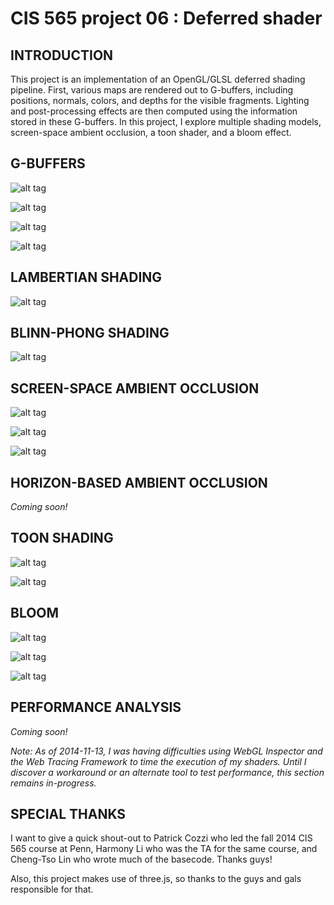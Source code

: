 CIS 565 project 06 : Deferred shader
===================

## INTRODUCTION

This project is an implementation of an OpenGL/GLSL deferred shading pipeline. First, various maps are rendered out to G-buffers, including positions, normals, colors, and depths for the visible fragments. Lighting and post-processing effects are then computed using the information stored in these G-buffers. In this project, I explore multiple shading models, screen-space ambient occlusion, a toon shader, and a bloom effect.

## G-BUFFERS

![alt tag](https://raw.githubusercontent.com/drerucha/Project6-DeferredShader/master/readme_images/monkey_gbuffer_positions.PNG)

![alt tag](https://raw.githubusercontent.com/drerucha/Project6-DeferredShader/master/readme_images/monkey_gbuffer_normals.PNG)

![alt tag](https://raw.githubusercontent.com/drerucha/Project6-DeferredShader/master/readme_images/monkey_gbuffer_colors.PNG)

![alt tag](https://raw.githubusercontent.com/drerucha/Project6-DeferredShader/master/readme_images/monkey_gbuffer_depths.PNG)

## LAMBERTIAN SHADING

![alt tag](https://raw.githubusercontent.com/drerucha/Project6-DeferredShader/master/readme_images/monkey_lambertian.PNG)

## BLINN-PHONG SHADING

![alt tag](https://raw.githubusercontent.com/drerucha/Project6-DeferredShader/master/readme_images/monkey_blinn_phong.PNG)

## SCREEN-SPACE AMBIENT OCCLUSION

![alt tag](https://raw.githubusercontent.com/drerucha/Project6-DeferredShader/master/readme_images/monkey_ao.PNG)

![alt tag](https://raw.githubusercontent.com/drerucha/Project6-DeferredShader/master/readme_images/monkey_blinn_phong.PNG)

![alt tag](https://raw.githubusercontent.com/drerucha/Project6-DeferredShader/master/readme_images/monkey_blinn_phong_with_ao.PNG)

## HORIZON-BASED AMBIENT OCCLUSION

*Coming soon!*

## TOON SHADING

![alt tag](https://raw.githubusercontent.com/drerucha/Project6-DeferredShader/master/readme_images/monkey_toon_01.PNG)

![alt tag](https://raw.githubusercontent.com/drerucha/Project6-DeferredShader/master/readme_images/monkey_toon_02.PNG)

## BLOOM

![alt tag](https://raw.githubusercontent.com/drerucha/Project6-DeferredShader/master/readme_images/monkey_bloom_01.PNG)

![alt tag](https://raw.githubusercontent.com/drerucha/Project6-DeferredShader/master/readme_images/monkey_bloom_02.PNG)

![alt tag](https://raw.githubusercontent.com/drerucha/Project6-DeferredShader/master/readme_images/monkey_bloom_03.PNG)

## PERFORMANCE ANALYSIS

*Coming soon!*

*Note: As of 2014-11-13, I was having difficulties using WebGL Inspector and the Web Tracing Framework to time the execution of my shaders. Until I discover a workaround or an alternate tool to test performance, this section remains in-progress.*

## SPECIAL THANKS

I want to give a quick shout-out to Patrick Cozzi who led the fall 2014 CIS 565 course at Penn, Harmony Li who was the TA for the same course, and Cheng-Tso Lin who wrote much of the basecode. Thanks guys!

Also, this project makes use of three.js, so thanks to the guys and gals responsible for that.